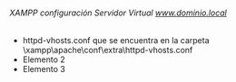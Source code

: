 ###### XAMPP configuración Servidor Virtual www.dominio.local

- httpd-vhosts.conf que se encuentra en la carpeta \xampp\apache\conf\extra\httpd-vhosts.conf
- Elemento 2
- Elemento 3
